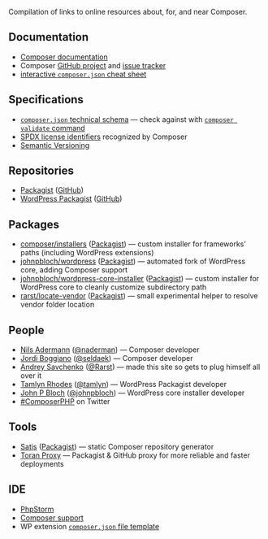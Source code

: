 <!---
title = Resources
description = Links to resources about Composer and its integration with WordPress
-->

Compilation of links to online resources about, for, and near Composer.

## Documentation

 - [Composer documentation](http://getcomposer.org/doc/)
 - Composer [GitHub project](https://github.com/composer/composer) and [issue tracker](https://github.com/composer/composer/issues) 
 - [interactive `composer.json` cheat sheet](http://composer.json.jolicode.com/)

## Specifications

 - [`composer.json` technical schema](https://github.com/composer/composer/blob/master/res/composer-schema.json) — check against with [`composer validate` command](http://getcomposer.org/doc/03-cli.md#validate)
 - [SPDX license identifiers](https://github.com/composer/composer/blob/master/res/spdx-identifier.json) recognized by Composer
 - [Semantic Versioning](http://semver.org/)

## Repositories

 - [Packagist](https://packagist.org/) ([GitHub](https://github.com/composer/packagist))
 - [WordPress Packagist](http://wpackagist.org/) ([GitHub](https://github.com/outlandishideas/wpackagist))

## Packages

 - [composer/installers](https://github.com/composer/installers) ([Packagist](https://packagist.org/packages/composer/installers)) — custom installer for frameworks’ paths (including WordPress extensions)
 - [johnpbloch/wordpress](https://github.com/johnpbloch/wordpress) ([Packagist](https://packagist.org/packages/johnpbloch/wordpress)) — automated fork of WordPress core, adding Composer support
 - [johnpbloch/wordpress-core-installer](https://github.com/johnpbloch/wordpress-core-installer) ([Packagist](https://packagist.org/packages/johnpbloch/wordpress-core-installer)) — custom installer for WordPress core to cleanly customize subdirectory path
 - [rarst/locate-vendor](https://bitbucket.org/Rarst/locate-vendor) ([Packagist](https://packagist.org/packages/rarst/locate-vendor)) — small experimental helper to resolve vendor folder location

## People

 - [Nils Adermann](http://www.naderman.de/) ([@naderman](https://twitter.com/naderman)) — Composer developer
 - [Jordi Boggiano](http://nelm.io/jordi) ([@seldaek](https://twitter.com/seldaek)) — Composer developer
 - [Andrey Savchenko](http://www.rarst.net/) ([@Rarst](https://twitter.com/Rarst)) — made this site so gets to plug himself all over it
 - [Tamlyn Rhodes](http://tamlyn.org/) ([@tamlyn](https://twitter.com/tamlyn)) — WordPress Packagist developer
 - [John P Bloch](http://johnpbloch.com/) ([@johnpbloch](https://twitter.com/johnpbloch)) — WordPress core installer developer
 - [#ComposerPHP](https://twitter.com/search/%23ComposerPHP) on Twitter

## Tools

 - [Satis](https://github.com/composer/satis) ([Packagist](https://packagist.org/packages/composer/satis)) — static Composer repository generator
 - [Toran Proxy](https://toranproxy.com/) — Packagist &amp; GitHub proxy for more reliable and faster deployments

## IDE

 - [PhpStorm](http://www.jetbrains.com/phpstorm/)
  - [Composer support](http://www.jetbrains.com/phpstorm/webhelp/composer.html)
  - WP extension [`composer.json` file template](https://gist.github.com/Rarst/5462962)